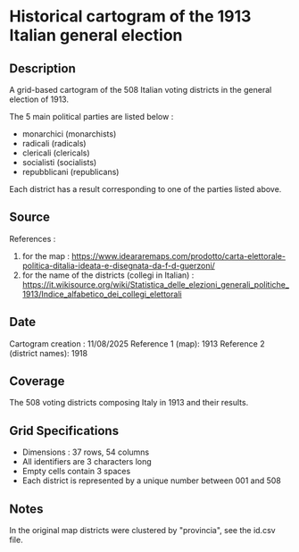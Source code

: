 # Historical cartogram of the 1913 Italian general election

## Description

A grid-based cartogram of the 508 Italian voting districts in the general election of 1913.

The 5 main political parties are listed below :

- monarchici (monarchists)
- radicali (radicals)
- clericali (clericals)
- socialisti (socialists)
- repubblicani (republicans)

Each district has a result corresponding to one of the parties listed above.

## Source

References :

1. for the map : <https://www.ideararemaps.com/prodotto/carta-elettorale-politica-ditalia-ideata-e-disegnata-da-f-d-guerzoni/>
2. for the name of the districts (collegi in Italian) : <https://it.wikisource.org/wiki/Statistica_delle_elezioni_generali_politiche_1913/Indice_alfabetico_dei_collegi_elettorali>

## Date

Cartogram creation : 11/08/2025
Reference 1 (map): 1913
Reference 2 (district names): 1918

## Coverage

The 508 voting districts composing Italy in 1913 and their results.

## Grid Specifications

- Dimensions : 37 rows, 54 columns
- All identifiers are 3 characters long
- Empty cells contain 3 spaces
- Each district is represented by a unique number between 001 and 508

## Notes

In the original map districts were clustered by "provincia", see the id.csv file.
